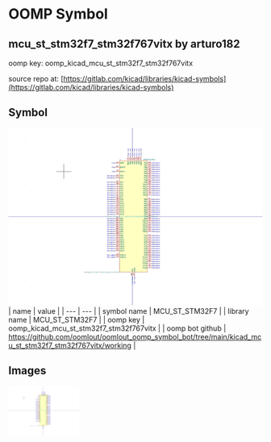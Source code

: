 # OOMP Symbol  
## mcu_st_stm32f7_stm32f767vitx  by arturo182  
  
oomp key: oomp_kicad_mcu_st_stm32f7_stm32f767vitx  
  
source repo at: [https://gitlab.com/kicad/libraries/kicad-symbols](https://gitlab.com/kicad/libraries/kicad-symbols)  
## Symbol  
  
[![working.png](working_600.png)](working.png)  
| name | value | 
| --- | --- | 
| symbol name | MCU_ST_STM32F7 | 
| library name | MCU_ST_STM32F7 | 
| oomp key | oomp_kicad_mcu_st_stm32f7_stm32f767vitx | 
| oomp bot github | https://github.com/oomlout/oomlout_oomp_symbol_bot/tree/main/kicad_mcu_st_stm32f7_stm32f767vitx/working | 
## Images  
  
[![working.png](working_140.png)](working.png)  
